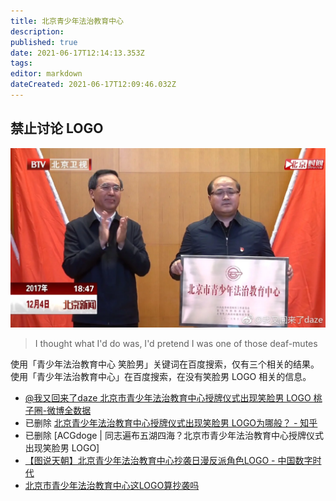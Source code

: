 ```yaml
---
title: 北京青少年法治教育中心
description: 
published: true
date: 2021-06-17T12:14:13.353Z
tags: 
editor: markdown
dateCreated: 2021-06-17T12:09:46.032Z
---
```


## 禁止讨论 LOGO

![btv_daze_sml.webp](/src/北京青少年法治教育中心/btv_daze_sml.webp)

> I thought what I'd do was, I'd pretend I was one of those deaf-mutes

使用「青少年法治教育中心 笑脸男」关键词在百度搜索，仅有三个相关的结果。<br>
使用「青少年法治教育中心」在百度搜索，在没有笑脸男 LOGO 相关的信息。

+ [@我又回来了daze 北京市青少年法治教育中心授牌仪式出现笑脸男 LOGO 桃子圈-微博全数据](https://web.archive.org/web/20210617121036/https://peachring.com/weibo/user/3326895102/4181618392060134)
+ 已删除 [北京青少年法治教育中心授牌仪式出现笑脸男 LOGO为哪般？ - 知乎](https://web.archive.org/web/20171205112853/https://www.zhihu.com/question/263628788)
+ 已删除 [ACGdoge | 同志遍布五湖四海？北京市青少年法治教育中心授牌仪式出现笑脸男 LOGO]
+ [【图说天朝】北京青少年法治教育中心抄袭日漫反派角色LOGO - 中国数字时代](https://web.archive.org/web/20210302193228/https://chinadigitaltimes.net/chinese/574199.html)
+ [北京市青少年法治教育中心这LOGO算抄袭吗](https://web.archive.org/web/20210617120433/https://www.douban.com/group/topic/110334493/)